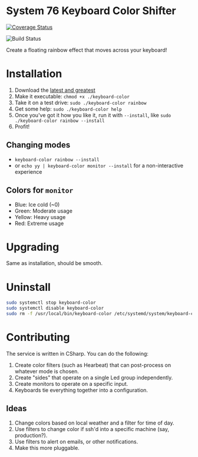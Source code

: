 # System 76 Keyboard Color Shifter

[![Coverage Status](https://coveralls.io/repos/github/withinboredom/system-76-keyboards/badge.svg?branch=fix/codecov)](https://coveralls.io/github/withinboredom/system-76-keyboards?branch=fix/codecov)

![Build Status](https://github.com/withinboredom/system-76-keyboards/workflows/Builder/badge.svg)

Create a floating rainbow effect that moves across your keyboard!

# Installation

1. Download the [latest and greatest](https://github.com/withinboredom/system-76-keyboards/releases)
1. Make it executable: `chmod +x ./keyboard-color`
1. Take it on a test drive: `sudo ./keyboard-color rainbow`
1. Get some help: `sudo ./keyboard-color help`
1. Once you've got it how you like it, run it with `--install`, like `sudo ./keyboard-color rainbow --install`
1. Profit! 

## Changing modes

- `keyboard-color rainbow --install`
- or `echo yy | keyboard-color monitor --install` for a non-interactive experience

## Colors for `monitor`

- Blue: Ice cold (~0)
- Green: Moderate usage
- Yellow: Heavy usage
- Red: Extreme usage

# Upgrading

Same as installation, should be smooth.

# Uninstall

```sh
sudo systemctl stop keyboard-color
sudo systemctl disable keyboard-color
sudo rm -f /usr/local/bin/keyboard-color /etc/systemd/system/keyboard-colors.service
```

# Contributing

The service is written in CSharp. You can do the following:

1. Create color filters (such as Hearbeat) that can post-process on whatever mode is chosen.
1. Create "sides" that operate on a single Led group independently.
1. Create monitors to operate on a specific input.
1. Keyboards tie everything together into a configuration.

## Ideas

1. Change colors based on local weather and a filter for time of day.
1. Use filters to change color if ssh'd into a specific machine (say, production?).
1. Use filters to alert on emails, or other notifications.
1. Make this more pluggable.
